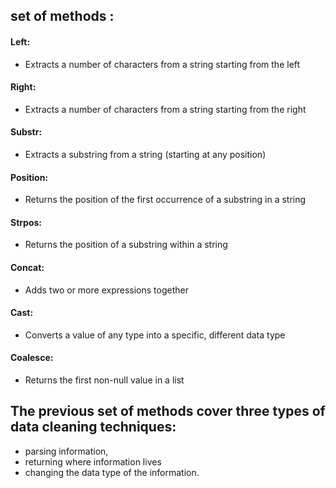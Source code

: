 ##  set of methods :
   #### Left: 
   - Extracts a number of characters from a string starting from the left
   #### Right:
   - Extracts a number of characters from a string starting from the right
   #### Substr:
   - Extracts a substring from a string (starting at any position)
   #### Position:
   - Returns the position of the first occurrence of a substring in a string
   #### Strpos:
   - Returns the position of a substring within a string
   #### Concat:
   - Adds two or more expressions together
   #### Cast: 
   - Converts a value of any type into a specific, different data type
   #### Coalesce: 
   - Returns the first non-null value in a list
## The previous set of methods cover three types of data cleaning techniques:
- parsing information, 
- returning where information lives
-  changing the data type of the information.
